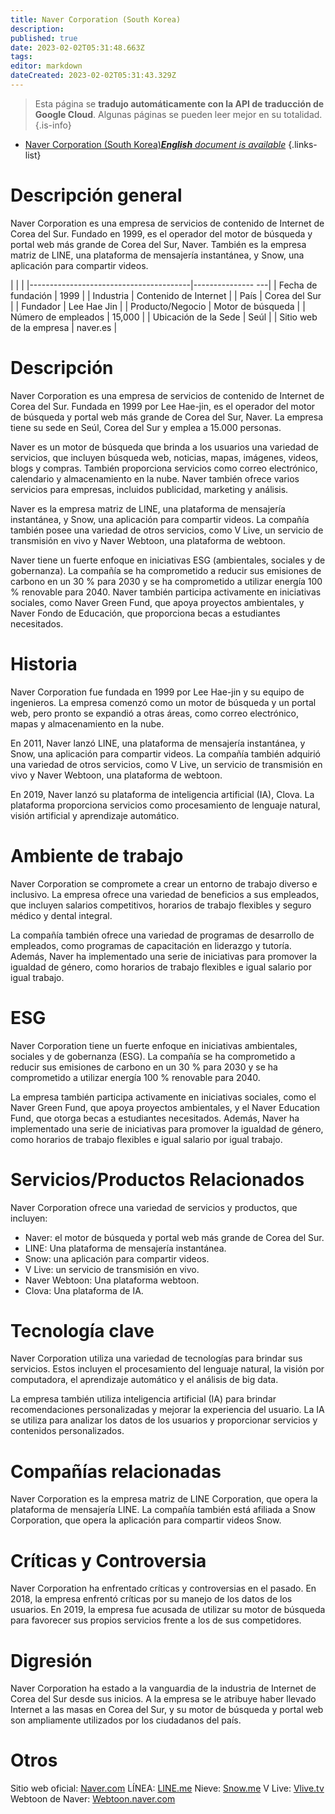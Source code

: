 ```yaml
---
title: Naver Corporation (South Korea)
description: 
published: true
date: 2023-02-02T05:31:48.663Z
tags: 
editor: markdown
dateCreated: 2023-02-02T05:31:43.329Z
---
```


> Esta página se **tradujo automáticamente con la API de traducción de Google Cloud**.
Algunas páginas se pueden leer mejor en su totalidad.{.is-info}



- [Naver Corporation (South Korea)***English** document is available*](/en/Knowledge-base/Dictionary/Company/naver-corporation-south-korea)
{.links-list}


# Descripción general

Naver Corporation es una empresa de servicios de contenido de Internet de Corea del Sur. Fundado en 1999, es el operador del motor de búsqueda y portal web más grande de Corea del Sur, Naver. También es la empresa matriz de LINE, una plataforma de mensajería instantánea, y Snow, una aplicación para compartir videos.

| | |
|----------------------------------------|--------------- ---|
| Fecha de fundación | 1999 |
| Industria | Contenido de Internet |
| País | Corea del Sur |
| Fundador | Lee Hae Jin |
| Producto/Negocio | Motor de búsqueda |
| Número de empleados | 15,000 |
| Ubicación de la Sede | Seúl |
| Sitio web de la empresa | naver.es |

# Descripción

Naver Corporation es una empresa de servicios de contenido de Internet de Corea del Sur. Fundada en 1999 por Lee Hae-jin, es el operador del motor de búsqueda y portal web más grande de Corea del Sur, Naver. La empresa tiene su sede en Seúl, Corea del Sur y emplea a 15.000 personas.

Naver es un motor de búsqueda que brinda a los usuarios una variedad de servicios, que incluyen búsqueda web, noticias, mapas, imágenes, videos, blogs y compras. También proporciona servicios como correo electrónico, calendario y almacenamiento en la nube. Naver también ofrece varios servicios para empresas, incluidos publicidad, marketing y análisis.

Naver es la empresa matriz de LINE, una plataforma de mensajería instantánea, y Snow, una aplicación para compartir videos. La compañía también posee una variedad de otros servicios, como V Live, un servicio de transmisión en vivo y Naver Webtoon, una plataforma de webtoon.

Naver tiene un fuerte enfoque en iniciativas ESG (ambientales, sociales y de gobernanza). La compañía se ha comprometido a reducir sus emisiones de carbono en un 30 % para 2030 y se ha comprometido a utilizar energía 100 % renovable para 2040. Naver también participa activamente en iniciativas sociales, como Naver Green Fund, que apoya proyectos ambientales, y Naver Fondo de Educación, que proporciona becas a estudiantes necesitados.

# Historia

Naver Corporation fue fundada en 1999 por Lee Hae-jin y su equipo de ingenieros. La empresa comenzó como un motor de búsqueda y un portal web, pero pronto se expandió a otras áreas, como correo electrónico, mapas y almacenamiento en la nube.

En 2011, Naver lanzó LINE, una plataforma de mensajería instantánea, y Snow, una aplicación para compartir videos. La compañía también adquirió una variedad de otros servicios, como V Live, un servicio de transmisión en vivo y Naver Webtoon, una plataforma de webtoon.

En 2019, Naver lanzó su plataforma de inteligencia artificial (IA), Clova. La plataforma proporciona servicios como procesamiento de lenguaje natural, visión artificial y aprendizaje automático.

# Ambiente de trabajo

Naver Corporation se compromete a crear un entorno de trabajo diverso e inclusivo. La empresa ofrece una variedad de beneficios a sus empleados, que incluyen salarios competitivos, horarios de trabajo flexibles y seguro médico y dental integral.

La compañía también ofrece una variedad de programas de desarrollo de empleados, como programas de capacitación en liderazgo y tutoría. Además, Naver ha implementado una serie de iniciativas para promover la igualdad de género, como horarios de trabajo flexibles e igual salario por igual trabajo.

# ESG

Naver Corporation tiene un fuerte enfoque en iniciativas ambientales, sociales y de gobernanza (ESG). La compañía se ha comprometido a reducir sus emisiones de carbono en un 30 % para 2030 y se ha comprometido a utilizar energía 100 % renovable para 2040.

La empresa también participa activamente en iniciativas sociales, como el Naver Green Fund, que apoya proyectos ambientales, y el Naver Education Fund, que otorga becas a estudiantes necesitados. Además, Naver ha implementado una serie de iniciativas para promover la igualdad de género, como horarios de trabajo flexibles e igual salario por igual trabajo.

# Servicios/Productos Relacionados

Naver Corporation ofrece una variedad de servicios y productos, que incluyen:

- Naver: el motor de búsqueda y portal web más grande de Corea del Sur.
- LINE: Una plataforma de mensajería instantánea.
- Snow: una aplicación para compartir videos.
- V Live: un servicio de transmisión en vivo.
- Naver Webtoon: Una plataforma webtoon.
- Clova: Una plataforma de IA.

# Tecnología clave

Naver Corporation utiliza una variedad de tecnologías para brindar sus servicios. Estos incluyen el procesamiento del lenguaje natural, la visión por computadora, el aprendizaje automático y el análisis de big data.

La empresa también utiliza inteligencia artificial (IA) para brindar recomendaciones personalizadas y mejorar la experiencia del usuario. La IA se utiliza para analizar los datos de los usuarios y proporcionar servicios y contenidos personalizados.

# Compañías relacionadas

Naver Corporation es la empresa matriz de LINE Corporation, que opera la plataforma de mensajería LINE. La compañía también está afiliada a Snow Corporation, que opera la aplicación para compartir videos Snow.

# Críticas y Controversia

Naver Corporation ha enfrentado críticas y controversias en el pasado. En 2018, la empresa enfrentó críticas por su manejo de los datos de los usuarios. En 2019, la empresa fue acusada de utilizar su motor de búsqueda para favorecer sus propios servicios frente a los de sus competidores.

# Digresión

Naver Corporation ha estado a la vanguardia de la industria de Internet de Corea del Sur desde sus inicios. A la empresa se le atribuye haber llevado Internet a las masas en Corea del Sur, y su motor de búsqueda y portal web son ampliamente utilizados por los ciudadanos del país.

# Otros

Sitio web oficial: [Naver.com](https://www.naver.com/)
LÍNEA: [LINE.me](https://line.me/)
Nieve: [Snow.me](https://snow.me/)
V Live: [Vlive.tv](https://www.vlive.tv/)
Webtoon de Naver: [Webtoon.naver.com](https://www.webtoon.naver.com/)
